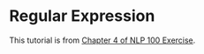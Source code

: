 # Regular Expression

This tutorial is from [Chapter 4 of NLP 100 Exercise](https://nlp100.github.io/en/ch03.html).
